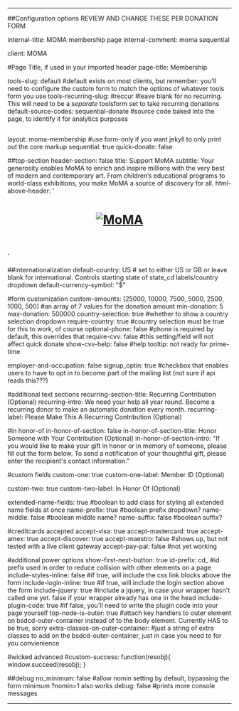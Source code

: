 ---

##Configuration options REVIEW AND CHANGE THESE PER DONATION FORM

internal-title: MOMA membership page
internal-comment: moma sequential 

client: MOMA

#Page Title, if used in your imported header
page-title: Membership

tools-slug: default #default exists on most clients, but remember: you'll need to configure the custom form to match the options of whatever tools form you use
tools-recurring-slug: #reccur  #leave blank for no recurring. This will need to be a _separate_ toolsform set to take recurring donations
default-source-codes: sequential-donate #source code baked into the page, to identify it for analytics purposes

##
layout: moma-membership #use form-only if you want jekyll to only print out the core markup
sequential: true
quick-donate: false

##top-section
header-section: false
title: Support MoMA
subtitle: Your generosity enables MoMA to enrich and inspire millions with the very best of modern and contemporary art. From children&rsquo;s educational programs to world-class exhibitions, you make MoMA a source of discovery for all.
html-above-header: '<header><h1><a href="http://www.moma.org/" target="_blank"><img src="https://donate.moma.org/page/-/donate/moma-minimal/MoMA_glow_logo_lgk3_500.png" alt="MoMA"></a></h1></header>'

##internationalization
default-country: US # set to either US or GB or leave blank for international. Controls starting state of state_cd labels/country dropdown
default-currency-symbol: "$"

#form customization
custom-amounts: [25000, 10000, 7500, 5000, 2500, 1000, 500] #an array of 7 values for the donation amount
min-donation: 5
max-donation: 500000
country-selection: true #whether to show a country selection dropdown
require-country: true #country selection must be true for this to work, of course
optional-phone: false #phone is required by default, this overrides that
require-cvv: false #this setting/field will not affect quick donate
show-cvv-help: false #help tooltip: not ready for prime-time

employer-and-occupation: false
signup_optin: true #checkbox that enables users to have to opt in to become part of the mailing list (not sure if api reads this???)

#additional text sections
recurring-section-title: Recurring Contribution <span>(Optional)</span>
recurring-intro: We need your help all year round. Become a recurring donor to make an automatic donation every month.
recurring-label: Please Make This A Recurring Contribution <span>(Optional)</span>

#in honor-of
in-honor-of-section: false
in-honor-of-section-title: Honor Someone with Your Contribution <span>(Optional)</span>
in-honor-of-section-intro: "If you would like to make your gift in honor or in memory of someone, please fill out the form below. To send a notification of your thoughtful gift, please enter the recipient's contact information."


#custom fields
custom-one: true
custom-one-label: Member ID (Optional)

custom-two: true
custom-two-label: In Honor Of (Optional)


extended-name-fields: true #boolean to add class for styling all extended name fields at once
name-prefix: true #boolean prefix dropdown?
name-middle: false #boolean middle name?
name-suffix: false #boolean suffix?

#creditcards accepted
accept-visa: true
accept-mastercard: true
accept-amex: true
accept-discover: true
accept-maestro: false #shows up, but not tested with a live client gateway
accept-pay-pal: false  #not yet working

#additional power options
show-first-next-button: true
id-prefix: cd_ #id prefix used in order to reduce collision with other elements on a page 
include-styles-inline: false #if true, will include the css link blocks above the form
include-login-inline: true #if true, will include the login section above the form
include-jquery: true #include a jquery, in case your wrapper hasn't called one yet. false if your wrapper already has one in the head
include-plugin-code: true #if false, you'll need to write the plugin code into your page yourself
top-node-is-outer: true #attach key handlers to outer element on bsdcd-outer-container instead of to the body element. Currently HAS to be true, sorry
extra-classes-on-outer-container: #just a string of extra classes to add on the bsdcd-outer-container, just in case you need to for you convienience


#wicked advanced
#custom-success: function(resobj){ window.succeed(resobj); }

##debug
no_minimum: false #allow nomin setting by default, bypassing the form minimum ?nomin=1 also works
debug: false #prints more console messages

---